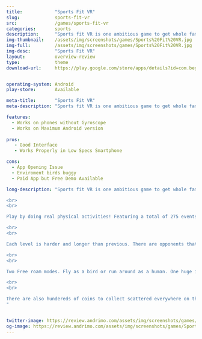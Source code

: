 ```yaml
---
title:            "Sports Fit VR"
slug:             sports-fit-vr
src:              /games/sports-fit-vr
categories:       sports
description:      "Sports fit VR is one ambitious game to get whole family to exercise the fun way!"
img-thumbnail:    /assets/img/screenshots/games/Sports%20Fit%20VR.jpg
img-full:         /assets/img/screenshots/games/Sports%20Fit%20VR.jpg
img-desc:         "Sports Fit VR"
layout:           overview-review
type:             theme
download-url:     https://play.google.com/store/apps/details?id=com.beg.sportsfitvr


operating-system: Android
play-store:       Available

meta-title:       "Sports Fit VR"
meta-description: "Sports fit VR is one ambitious game to get whole family to exercise the fun way!"

features:
  - Works on phones without Gyroscope
  - Works on Maximum Android version 
  
pros:
   - Good Interface
   - Works Properly in Low Specs Smartphone

cons:
  - App Opening Issue
  - Enviroment birds buggy
  - Paid App but Free Demo Available

long-description: "Sports fit VR is one ambitious game to get whole family to exercise the fun way!

<br>
<br>

Play by doing real physical activities! Featuring a total of 275 events to complete. Running races, races with hurdles, sprints, jumps, squats, push-ups, pull-ups, sit-ups and a flying mode. These will be enough to get your body in shape.

<br>
<br>

Each level is harder and longer than previous. There are opponents that you must compete against. All of these have 3 difficulty modes, so if you feel the game is easy, you can always try a harder mode.

<br>
<br>

Two Free roam modes. Fly as a bird or run around as a human. One huge island to explore, once you completed your exercises. Crossing the whole map will take you more than 20 min of non-stop running. Unique areas of map with their own features.

<br>
<br>

There are also hundereds of coins to collect scattered everywhere on the island. Waiting to be collected. Many butterflies to chase and catch.
"


twitter-image: https://review.andrimo.com/assets/img/screenshots/games/Sports%20Fit%20VR.jpg
og-image: https://review.andrimo.com/assets/img/screenshots/games/Sports%20Fit%20VR.jpg
---
```

